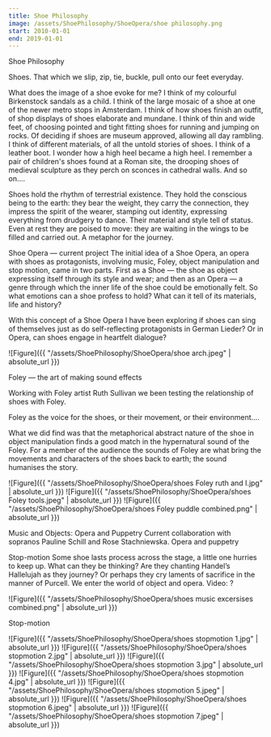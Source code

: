 ```yaml
---
title: Shoe Philosophy
image: /assets/ShoePhilosophy/ShoeOpera/shoe philosophy.png
start: 2010-01-01
end: 2019-01-01
---
```


<!-- this is a potential header item: background: "image" -->

Shoe Philosophy

Shoes.
That which we slip, zip, tie, buckle, pull onto our feet everyday.

What does the image of a shoe evoke for me? I think of my colourful Birkenstock sandals as a child. I think of the large mosaic of a shoe at one of the newer metro stops in Amsterdam. I think of how shoes finish an outfit, of shop displays of shoes elaborate and mundane. I think of thin and wide feet, of choosing pointed and tight fitting shoes for running and jumping on rocks. Of deciding if shoes are museum approved, allowing all day rambling. I think of different materials, of all the untold stories of shoes. I think of a leather boot. I wonder how a high heel became a high heel. I remember a pair of children's shoes found at a Roman site, the drooping shoes of medieval sculpture as they perch on sconces in cathedral walls. And so on....

Shoes hold the rhythm of terrestrial existence. They hold the conscious being to the earth: they bear the weight, they carry the connection, they impress the spirit of the wearer, stamping out identity, expressing everything from drudgery to dance. Their material and style tell of status. Even at rest they are poised to move: they are waiting in the wings to be filled and carried out. A metaphor for the journey.

Shoe Opera — current project
The initial idea of a Shoe Opera, an opera with shoes as protagonists, involving music, Foley, object manipulation and stop motion, came in two parts. First as a Shoe — the shoe as object expressing itself through its style and wear; and then as an Opera — a genre through which the inner life of the shoe could be emotionally felt. So what emotions can a shoe profess to hold? What can it tell of its materials, life and history?

With this concept of a Shoe Opera I have been exploring if shoes can sing of themselves just as do self-reflecting protagonists in German Lieder? Or in Opera, can shoes engage in heartfelt dialogue?

![Figure]({{ "/assets/ShoePhilosophy/ShoeOpera/shoe arch.jpeg" | absolute_url }})

Foley — the art of making sound effects

Working with Foley artist Ruth Sullivan we been testing the relationship of shoes with Foley.

Foley as the voice for the shoes, or their movement, or their environment….

What we did find was that the metaphorical abstract nature of the shoe in object manipulation finds a good match in the hypernatural sound of the Foley. For a member of the audience the sounds of Foley are what bring the movements and characters of the shoes back to earth; the sound humanises the story.

![Figure]({{ "/assets/ShoePhilosophy/ShoeOpera/shoes Foley ruth and I.jpg" | absolute_url }})
![Figure]({{ "/assets/ShoePhilosophy/ShoeOpera/shoes Foley tools.jpeg" | absolute_url }})
![Figure]({{ "/assets/ShoePhilosophy/ShoeOpera/shoes Foley puddle combined.png" | absolute_url }})

Music and Objects: Opera and Puppetry
Current collaboration with sopranos Pauline Schill and Rose Stachniewska.
Opera and puppetry

Stop-motion
Some shoe lasts process across the stage, a little one hurries to keep up. What can they be thinking? Are they chanting Handel’s Hallelujah as they journey? Or perhaps they cry laments of sacrifice in the manner of Purcell. We enter the world of object and opera.
Video: ?

![Figure]({{ "/assets/ShoePhilosophy/ShoeOpera/shoes music excersises combined.png" | absolute_url }})

Stop-motion

![Figure]({{ "/assets/ShoePhilosophy/ShoeOpera/shoes stopmotion 1.jpg" | absolute_url }})
![Figure]({{ "/assets/ShoePhilosophy/ShoeOpera/shoes stopmotion 2.jpg" | absolute_url }})
![Figure]({{ "/assets/ShoePhilosophy/ShoeOpera/shoes stopmotion 3.jpg" | absolute_url }})
![Figure]({{ "/assets/ShoePhilosophy/ShoeOpera/shoes stopmotion 4.jpg" | absolute_url }})
![Figure]({{ "/assets/ShoePhilosophy/ShoeOpera/shoes stopmotion 5.jpeg" | absolute_url }})
![Figure]({{ "/assets/ShoePhilosophy/ShoeOpera/shoes stopmotion 6.jpeg" | absolute_url }})
![Figure]({{ "/assets/ShoePhilosophy/ShoeOpera/shoes stopmotion 7.jpeg" | absolute_url }})
